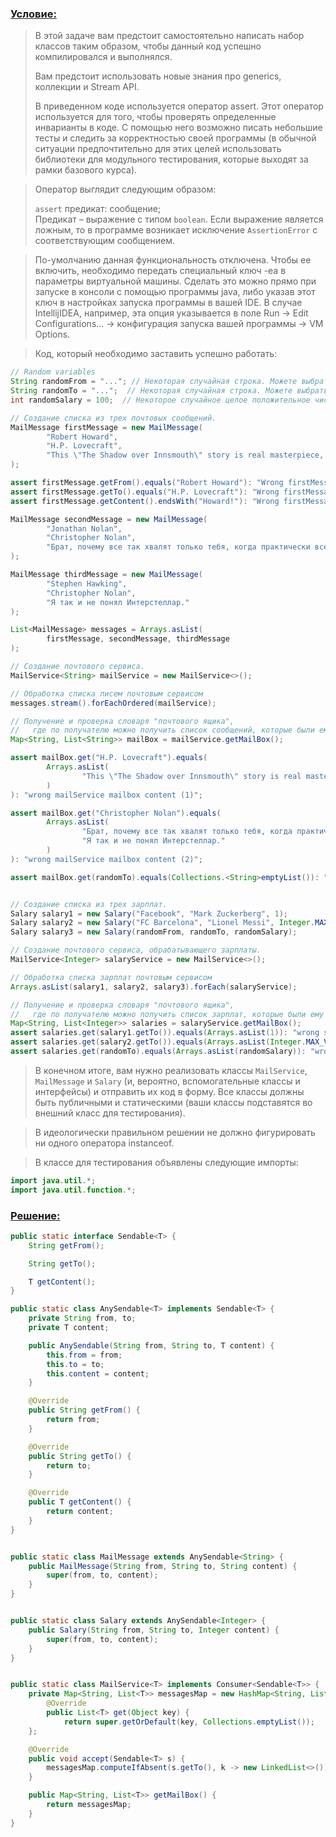 ### [Условие:]()

>В этой задаче вам предстоит самостоятельно написать набор классов таким образом, чтобы
данный код успешно компилировался и выполнялся.
>
>Вам предстоит использовать новые знания про generics, коллекции и Stream API.
>
>В приведенном коде используется оператор assert. Этот оператор используется для того, 
чтобы проверять определенные инварианты в коде. С помощью него возможно писать небольшие 
тесты и следить за корректностью своей программы (в обычной ситуации предпочтительно 
для этих целей использовать библиотеки для модульного тестирования, которые выходят 
за рамки базового курса).

>Оператор выглядит следующим образом:
> 
>`assert` предикат: сообщение;  
Предикат – выражение с типом `boolean`. Если выражение является ложным, то в программе 
возникает исключение `AssertionError` с соответствующим сообщением.

>По-умолчанию данная функциональность отключена. Чтобы ее включить, необходимо передать 
специальный ключ -ea в параметры виртуальной машины. Сделать это можно прямо при 
запуске в консоли с помощью программы java, либо указав этот ключ в настройках запуска 
программы в вашей IDE. В случае IntellijIDEA, например, эта опция указывается 
в поле Run -> Edit Configurations... -> конфигурация запуска вашей программы -> VM Options.

>Код, который необходимо заставить успешно работать:
```java
// Random variables
String randomFrom = "..."; // Некоторая случайная строка. Можете выбрать ее самостоятельно. 
String randomTo = "...";  // Некоторая случайная строка. Можете выбрать ее самостоятельно.
int randomSalary = 100;  // Некоторое случайное целое положительное число. Можете выбрать его самостоятельно.

// Создание списка из трех почтовых сообщений.
MailMessage firstMessage = new MailMessage(
        "Robert Howard",
        "H.P. Lovecraft",
        "This \"The Shadow over Innsmouth\" story is real masterpiece, Howard!"
);

assert firstMessage.getFrom().equals("Robert Howard"): "Wrong firstMessage from address";
assert firstMessage.getTo().equals("H.P. Lovecraft"): "Wrong firstMessage to address";
assert firstMessage.getContent().endsWith("Howard!"): "Wrong firstMessage content ending";

MailMessage secondMessage = new MailMessage(
        "Jonathan Nolan",
        "Christopher Nolan",
        "Брат, почему все так хвалят только тебя, когда практически все сценарии написал я. Так не честно!"
);

MailMessage thirdMessage = new MailMessage(
        "Stephen Hawking",
        "Christopher Nolan",
        "Я так и не понял Интерстеллар."
);

List<MailMessage> messages = Arrays.asList(
        firstMessage, secondMessage, thirdMessage
);

// Создание почтового сервиса.
MailService<String> mailService = new MailService<>();

// Обработка списка писем почтовым сервисом
messages.stream().forEachOrdered(mailService);

// Получение и проверка словаря "почтового ящика",
//   где по получателю можно получить список сообщений, которые были ему отправлены
Map<String, List<String>> mailBox = mailService.getMailBox();

assert mailBox.get("H.P. Lovecraft").equals(
        Arrays.asList(
                "This \"The Shadow over Innsmouth\" story is real masterpiece, Howard!"
        )
): "wrong mailService mailbox content (1)";

assert mailBox.get("Christopher Nolan").equals(
        Arrays.asList(
                "Брат, почему все так хвалят только тебя, когда практически все сценарии написал я. Так не честно!",
                "Я так и не понял Интерстеллар."
        )
): "wrong mailService mailbox content (2)";

assert mailBox.get(randomTo).equals(Collections.<String>emptyList()): "wrong mailService mailbox content (3)";


// Создание списка из трех зарплат.
Salary salary1 = new Salary("Facebook", "Mark Zuckerberg", 1);
Salary salary2 = new Salary("FC Barcelona", "Lionel Messi", Integer.MAX_VALUE);
Salary salary3 = new Salary(randomFrom, randomTo, randomSalary);

// Создание почтового сервиса, обрабатывающего зарплаты.
MailService<Integer> salaryService = new MailService<>();

// Обработка списка зарплат почтовым сервисом
Arrays.asList(salary1, salary2, salary3).forEach(salaryService);

// Получение и проверка словаря "почтового ящика",
//   где по получателю можно получить список зарплат, которые были ему отправлены.
Map<String, List<Integer>> salaries = salaryService.getMailBox();
assert salaries.get(salary1.getTo()).equals(Arrays.asList(1)): "wrong salaries mailbox content (1)";
assert salaries.get(salary2.getTo()).equals(Arrays.asList(Integer.MAX_VALUE)): "wrong salaries mailbox content (2)";
assert salaries.get(randomTo).equals(Arrays.asList(randomSalary)): "wrong salaries mailbox content (3)";
```
>В конечном итоге, вам нужно реализовать классы `MailService`, `MailMessage` и `Salary`
(и, вероятно, вспомогательные классы и интерфейсы) и отправить их код в форму.
Все классы должны быть публичными и статическими (ваши классы подставятся во внешний
класс для тестирования).

>В идеологически правильном решении не должно фигурировать ни одного оператора instanceof.

>В классе для тестирования объявлены следующие импорты:
```java
import java.util.*;
import java.util.function.*;
```
### [Решение:]()
```java
public static interface Sendable<T> {
    String getFrom();

    String getTo();

    T getContent();
}

public static class AnySendable<T> implements Sendable<T> {
    private String from, to;
    private T content;

    public AnySendable(String from, String to, T content) {
        this.from = from;
        this.to = to;
        this.content = content;
    }

    @Override
    public String getFrom() {
        return from;
    }

    @Override
    public String getTo() {
        return to;
    }

    @Override
    public T getContent() {
        return content;
    }
}


public static class MailMessage extends AnySendable<String> {
    public MailMessage(String from, String to, String content) {
        super(from, to, content);
    }
}


public static class Salary extends AnySendable<Integer> {
    public Salary(String from, String to, Integer content) {
        super(from, to, content);
    }
}


public static class MailService<T> implements Consumer<Sendable<T>> {
    private Map<String, List<T>> messagesMap = new HashMap<String, List<T>>() {
        @Override
        public List<T> get(Object key) {
            return super.getOrDefault(key, Collections.emptyList());
    };

    @Override
    public void accept(Sendable<T> s) {
        messagesMap.computeIfAbsent(s.getTo(), k -> new LinkedList<>()).add(s.getContent());
    }

    public Map<String, List<T>> getMailBox() {
        return messagesMap;
    }
}

```
